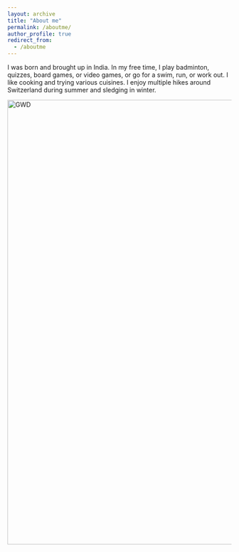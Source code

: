 ```yaml
---
layout: archive
title: "About me"
permalink: /aboutme/
author_profile: true
redirect_from:
  - /aboutme
---
```


I was born and brought up in India. In my free time, I play badminton, quizzes, board games, or video games, or go for a swim, run, or work out. I like cooking and trying various cuisines. I enjoy multiple hikes around Switzerland during summer and sledging in winter.

<img class="img-responsive" src="https://muditgarg96.github.io/images/Outdoor.png" title="GWD" width="1000">


